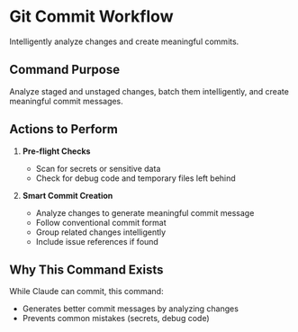 
# Git Commit Workflow

Intelligently analyze changes and create meaningful commits.

## Command Purpose
Analyze staged and unstaged changes, batch them intelligently, and create meaningful commit messages.

## Actions to Perform

1. **Pre-flight Checks**
   - Scan for secrets or sensitive data
   - Check for debug code and temporary files left behind

2. **Smart Commit Creation**
   - Analyze changes to generate meaningful commit message
   - Follow conventional commit format
   - Group related changes intelligently
   - Include issue references if found

## Why This Command Exists
While Claude can commit, this command:
- Generates better commit messages by analyzing changes
- Prevents common mistakes (secrets, debug code)
